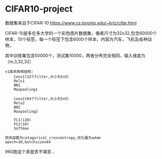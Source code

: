 # CIFAR10-project
数据集来自于CIFAR-10 https://www.cs.toronto.edu/~kriz/cifar.html

CIFAR-10是多伦多大学的一个彩色图片数据集，像素尺寸为32x32,包含60000个样本，10个标签，每一个标签下包含6000个样本，内容为汽车，飞机及各种动物，

其中训练集包含50000个，测试集10000，两者分布完全相同，输入维度为（m,3,32,32）
~~~~~~~~~~~~~~~~~~~~~~~~~~~~~~~~~~~~~~~~~~~~~~~~~~~~~~~~~~~~~~~
v1版本网络结构:
    Conv1(32个filter,大小为5x5）
    Relu1
    BN1
    Maxpooling1
    
    Conv2(64个filter,大小为5x5）
    Relu2
    BN2
    Maxpooling2
    
    FC1(128)
    FC2(10)
    Softmax

损失函数为catagorical_crossentropy,优化器为adam
epoch=10,batchsize=64
~~~~~~~~~~~~~~~~~~~~~~~~~~~~~~~~~~~~~~~~~~~~~~~~~~~~~~~~~~~~~~~~~~~~
960跑这个真是苦不堪言...
